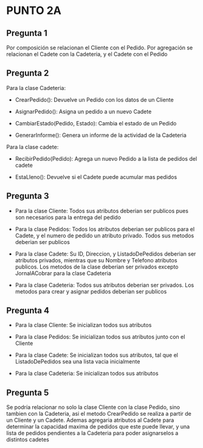 # PUNTO 2A

## Pregunta 1

 Por composición se relacionan el Cliente con el Pedido. Por agregación se relacionan el Cadete con la Cadeteria, y el Cadete con el Pedido

## Pregunta 2

Para la clase Cadeteria:

* CrearPedido(): Devuelve un Pedido con los datos de un Cliente

* AsignarPedido(): Asigna un pedido a un nuevo Cadete

* CambiarEstado(Pedido, Estado): Cambia el estado de un Pedido

* GenerarInforme(): Genera un informe de la actividad de la Cadeteria

Para la clase cadete:

* RecibirPedido(Pedido): Agrega un nuevo Pedido a la lista de pedidos del cadete

* EstaLleno(): Devuelve si el Cadete puede acumular mas pedidos

## Pregunta 3

* Para la clase Cliente: Todos sus atributos deberian ser publicos pues son necesarios para la entrega del pedido

* Para la clase Pedidos: Todos los atributos deberian ser publicos para el Cadete, y el numero de pedido un atributo privado. Todos sus metodos deberian ser publicos

* Para la clase Cadete: Su ID, Direccion, y ListadoDePedidos deberian ser atributos privados, mientras que su Nombre y Telefono atributos publicos. Los metodos de la clase deberian ser privados excepto JornalACobrar para la clase Cadeteria

* Para la clase Cadeteria: Todos sus atributos deberian ser privados. Los metodos para crear y asignar pedidos deberian ser publicos

## Pregunta 4

* Para la clase Cliente: Se inicializan todos sus atributos

* Para la clase Pedidos: Se inicializan todos sus atributos junto con el Cliente

* Para la clase Cadete: Se inicializan todos sus atributos, tal que el ListadoDePedidos sea una lista vacia inicialmente

* Para la clase Cadeteria: Se inicializan todos sus atributos

## Pregunta 5

Se podría relacionar no solo la clase Cliente con la clase Pedido, sino tambien con la Cadeteria, asi el metodo CrearPedido se realiza a partir de un Cliente y un Cadete. Ademas agregaria atributos al Cadete para determinar la capacidad maxima de pedidos que este puede llevar, y una lista de pedidos pendientes a la Cadeteria para poder asignarselos a distintos cadetes